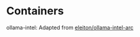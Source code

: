# Containers
ollama-intel: Adapted from [eleiton/ollama-intel-arc](https://github.com/eleiton/ollama-intel-arc)